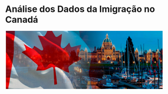 # Análise dos Dados da Imigração no Canadá

<p align="center"><img src="./canada_image.jpg" width="500"></p>
